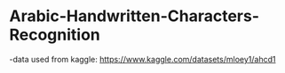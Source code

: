 # Arabic-Handwritten-Characters-Recognition
-data used from kaggle: https://www.kaggle.com/datasets/mloey1/ahcd1
